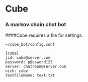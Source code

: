 Cube
====
### A markov chain chat bot

####Cube requires a file for settings:
```
~/cube_bot/config.conf

[cube]
jid: cube@server.com
password: p@ssword123
server: chatroom@server.com
nick: cube
textFileName: text.txt
```
